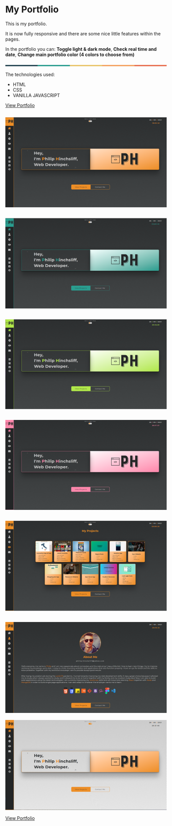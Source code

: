 # My Portfolio

This is my portfolio.

It is now fully responsive and there are some nice little features within the pages.

In the portfolio you can: **Toggle light & dark mode**, **Check real time and date**, **Change main portfolio color (4 colors to choose from)**

![This is an image](https://raw.githubusercontent.com/philipHinch/underline/main/underline.png)

The technologies used:

* HTML
* CSS
* VANILLA JAVASCRIPT

[View Portfolio](https://philhinchportfolio.netlify.app/)

![GitHub Logo](/images/assets/preview1orange.png)
---
![GitHub Logo](/images/assets/preview1blue.png)
---
![GitHub Logo](/images/assets/preview1green.png)
---
![GitHub Logo](/images/assets/preview1pink.png)
---
![GitHub Logo](/images/assets/preview2orange.png)
---
![GitHub Logo](/images/assets/preview3orange.png)
---
![GitHub Logo](/images/assets/preview1light.png)

[View Portfolio](https://philhinchportfolio.netlify.app/)



